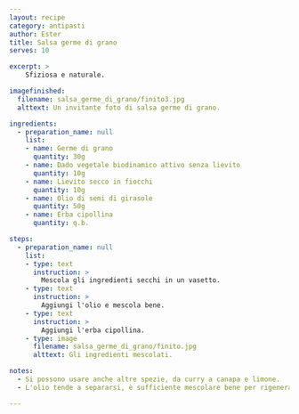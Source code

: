 ```yaml
---
layout: recipe
category: antipasti
author: Ester
title: Salsa germe di grano
serves: 10

excerpt: >
    Sfiziosa e naturale.

imagefinished:
  filename: salsa_germe_di_grano/finito3.jpg
  alttext: Un invitante foto di salsa germe di grano.

ingredients:
  - preparation_name: null
    list:
    - name: Germe di grano
      quantity: 30g
    - name: Dado vegetale biodinamico attivo senza lievito
      quantity: 10g
    - name: Lievito secco in fiocchi
      quantity: 10g
    - name: Olio di semi di girasole
      quantity: 50g
    - name: Erba cipollina
      quantity: q.b.

steps:
  - preparation_name: null
    list:
    - type: text
      instruction: >
        Mescola gli ingredienti secchi in un vasetto.
    - type: text
      instruction: >
        Aggiungi l'olio e mescola bene.
    - type: text
      instruction: >
        Aggiungi l'erba cipollina.
    - type: image
      filename: salsa_germe_di_grano/finito.jpg
      alttext: Gli ingredienti mescolati.

notes:
  - Si possono usare anche altre spezie, da curry a canapa e limone.
  - L'olio tende a separarsi, è sufficiente mescolare bene per rigenerare la salsa.

---
```


